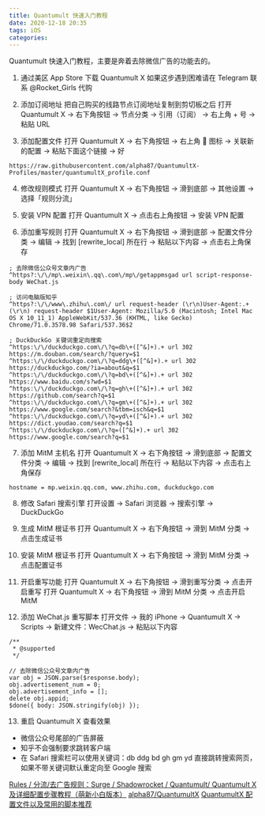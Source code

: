 ```yaml
---
title: Quantumult 快速入门教程
date: 2020-12-18 20:35
tags: iOS
categories: 
---
```


Quantumult 快速入门教程，主要是奔着去除微信广告的功能去的。

<!-- more -->

1. 通过美区 App Store 下载 Quantumult X
如果这步遇到困难请在 Telegram 联系 @Rocket_Girls 代购

2. 添加订阅地址
把自己购买的线路节点订阅地址复制到剪切板之后
打开 Quantumult X → 右下角按钮 → 节点分类 → 引用（订阅） → 右上角 + 号 → 粘贴 URL

3. 添加配置文件
打开 Quantumult X → 右下角按钮 → 右上角 🔗 图标 → 关联新的配置 → 粘贴下面这个链接 → 好
```
https://raw.githubusercontent.com/alpha87/QuantumultX-Profiles/master/quantumultX_profile.conf
```

4. 修改规则模式
打开 Quantumult X → 右下角按钮 → 滑到底部 → 其他设置 → 选择「规则分流」

5. 安装 VPN 配置
打开 Quantumult X → 点击右上角按钮 → 安装 VPN 配置

6. 添加重写规则
打开 Quantumult X → 右下角按钮 → 滑到底部 → 配置文件分类 → 编辑 → 找到 [rewrite_local] 所在行 → 粘贴以下内容 → 点击右上角保存
```
; 去除微信公众号文章内广告
^https?:\/\/mp\.weixin\.qq\.com\/mp\/getappmsgad url script-response-body WeChat.js

; 访问电脑版知乎
^https?:\/\/www\.zhihu\.com\/ url request-header (\r\n)User-Agent:.+(\r\n) request-header $1User-Agent: Mozilla/5.0 (Macintosh; Intel Mac OS X 10_11_1) AppleWebKit/537.36 (KHTML, like Gecko) Chrome/71.0.3578.98 Safari/537.36$2

; DuckDuckGo 关键词重定向搜索
^https:\/\/duckduckgo.com\/\?q=db\+([^&]+).+ url 302 https://m.douban.com/search/?query=$1
^https:\/\/duckduckgo.com\/\?q=ddg\+([^&]+).+ url 302 https://duckduckgo.com/?ia=about&q=$1
^https:\/\/duckduckgo.com\/\?q=bd\+([^&]+).+ url 302 https://www.baidu.com/s?wd=$1
^https:\/\/duckduckgo.com\/\?q=gh\+([^&]+).+ url 302 https://github.com/search?q=$1
^https:\/\/duckduckgo.com\/\?q=gm\+([^&]+).+ url 302 https://www.google.com/search?&tbm=isch&q=$1
^https:\/\/duckduckgo.com\/\?q=yd\+([^&]+).+ url 302 https://dict.youdao.com/search?q=$1
^https:\/\/duckduckgo.com\/\?q=([^&]+).+ url 302 https://www.google.com/search?q=$1
```

7. 添加 MitM 主机名
打开 Quantumult X → 右下角按钮 → 滑到底部 → 配置文件分类 → 编辑 → 找到 [rewrite_local] 所在行 → 粘贴以下内容 → 点击右上角保存
```
hostname = mp.weixin.qq.com, www.zhihu.com, duckduckgo.com
```

8. 修改 Safari 搜索引擎
打开设置 → Safari 浏览器 → 搜索引擎 → DuckDuckGo

9. 生成 MitM 根证书
打开 Quantumult X → 右下角按钮 → 滑到 MitM 分类 → 点击生成证书

10. 安装 MitM 根证书
打开 Quantumult X → 右下角按钮 → 滑到 MitM 分类 → 点击配置证书

11. 开启重写功能
打开 Quantumult X → 右下角按钮 → 滑到重写分类 → 点击开启重写
打开 Quantumult X → 右下角按钮 → 滑到 MitM 分类 → 点击开启 MitM

12. 添加 WeChat.js 重写脚本
打开文件 → 我的 iPhone → Quantumult X → Scripts → 新建文件：WecChat.js → 粘贴以下内容
```
/**
 * @supported 
 */

// 去除微信公众号文章内广告
var obj = JSON.parse($response.body);
obj.advertisement_num = 0;
obj.advertisement_info = [];
delete obj.appid;
$done({ body: JSON.stringify(obj) });
```

13. 重启 Quantumult X 查看效果
- 微信公众号尾部的广告屏蔽
- 知乎不会强制要求跳转客户端
- 在 Safari 搜索栏可以使用关键词：db ddg bd gh gm yd 直接跳转搜索网页，如果不带关键词默认重定向至 Google 搜索

[Rules / 分流/去广告规则：Surge / Shadowrocket / Quantumult/ Quantumult X 及详细配置步骤教程（萌新小白版本）](https://limbopro.xyz/archives/2561.html)
[alpha87/QuantumultX](https://github.com/alpha87/QuantumultX-Profiles)
[QuantumultX 配置文件以及常用的脚本推荐](https://www.lijianxun.top/106.html)